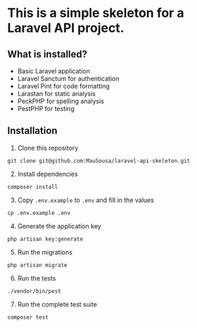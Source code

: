 # This is a simple skeleton for a Laravel API project.

## What is installed?

- Basic Laravel application
- Laravel Sanctum for authentication
- Laravel Pint for code formatting
- Larastan for static analysis
- PeckPHP for spelling analysis
- PestPHP for testing


## Installation

1. Clone this repository
```
git clone git@github.com:MauSousa/laravel-api-skeleton.git
```

2. Install dependencies
```
composer install
```

3. Copy `.env.example` to `.env` and fill in the values
```
cp .env.example .env
```

4. Generate the application key
```
php artisan key:generate
```

5. Run the migrations
```
php artisan migrate
```

6. Run the tests
```
./vendor/bin/pest
```

7. Run the complete test suite
```
composer test
```
